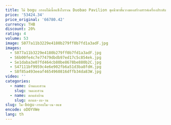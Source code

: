 ```yaml
---
title: ไม้ bogu กรอบไม้เนื้อแข็งโบราณ Duobao Pavilion ชุดน้ําชาชั้นวางของสร้างสรรค์เครื่องประดับ Rack Log
price: '53424.34'
price_original: '66780.42'
currency: THB
discount: 20%
rating: 4
volume: 53
image: S077a11b3229e4180b279ff0b7fd1a3adF.jpg
images:
  - S077a11b3229e4180b279ff0b7fd1a3adF.jpg
  - S6b00fe4c7e77479dbdb97ed17c5c854ek.jpg
  - Se1daba3e07fd464cb80be8678be880b2C.jpg
  - S47111bf9959c4e6e902fb6a51d3ba8fdH.jpg
  - S8f85a493eeaf4654960816dffb34da83W.jpg
video: ''
categories:
  - name: บ้านและสวน
    slug: านและสวน
  - name: ตกแต่งบ้าน
    slug: ตกแต-งบ-าน
slug: ไม-bogu-กรอบไม-เน-อแข
encode: oDOYVWe
lang: th
---
```

  